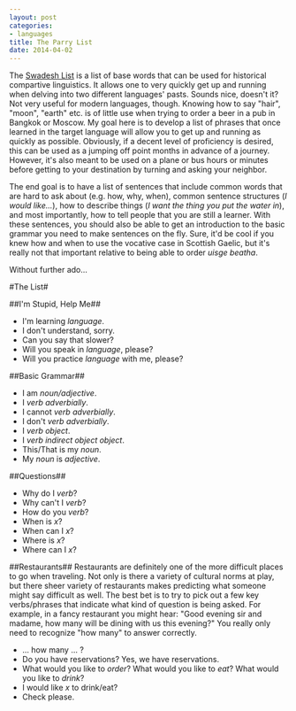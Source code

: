 ```yaml
---
layout: post
categories: 
- languages
title: The Parry List
date: 2014-04-02
---
```


The [Swadesh List](http://en.wikipedia.org/wiki/Swadesh_list) is a list of base words that can be used for historical compartive linguistics.  It allows one to very quickly get up and running when delving into two different languages' pasts. Sounds nice, doesn't it? Not very useful for modern languages, though. Knowing how to say "hair", "moon", "earth" etc. is of little use when trying to order a beer in a pub in Bangkok or Moscow.  My goal here is to develop a list of phrases that once learned in the target language will allow you to get up and running as quickly as possible. Obviously, if a decent level of proficiency is desired, this can be used as a jumping off point months in advance of a journey.  However, it's also meant to be used on a plane or bus hours or minutes before getting to your destination by turning and asking your neighbor.

The end goal is to have a list of sentences that include common words that are hard to ask about (e.g. how, why, when), common sentence structures (<em>I would like...</em>), how to describe things (<em>I want the thing you put the water in</em>), and most importantly, how to tell people that you are still a learner. With these sentences, you should also be able to get an introduction to the basic grammar you need to make sentences on the fly. Sure, it'd be cool if you knew how and when to use the vocative case in Scottish Gaelic, but it's really not that important relative to being able to order _uisge beatha_.

Without further ado...
<!-- more -->
#The List#

##I'm Stupid, Help Me##
* I'm learning _language_.
* I don't understand, sorry.
* Can you say that slower?
* Will you speak in _language_, please?
* Will you practice _language_ with me, please?


##Basic Grammar##
* I am _noun/adjective_.
* I _verb_ _adverbially_.
* I cannot _verb_ _adverbially_.
* I don't _verb_ _adverbially_.
* I _verb_ _object_.
* I _verb_ _indirect object_ _object_.
* This/That is my _noun_.
* My _noun_ is _adjective_.

##Questions##
* Why do I _verb_?
* Why can't I _verb_?
* How do you _verb_?
* When is _x_?
* When can I _x_?
* Where is _x_?
* Where can I _x_?

##Restaurants##
Restaurants are definitely one of the more difficult places to go when traveling. Not only is there a variety of cultural norms at play, but there sheer variety of restaurants makes predicting what someone might say difficult as well. The best bet is to try to pick out a few key verbs/phrases that indicate what kind of question is being asked. For example, in a fancy restaurant you might hear: "Good evening sir and madame, how many will be dining with us this evening?" You really only need to recognize "how many" to answer correctly.
* ... how many ... ?
* Do you have reservations? Yes, we have reservations.
* What would you like to _order_? What would you like to _eat_? What would you like to _drink_?
* I would like _x_ to drink/eat?
* Check please.
